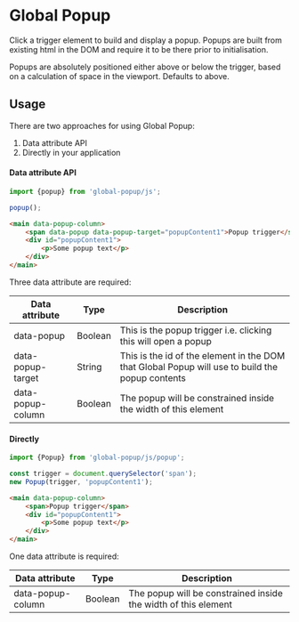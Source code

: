 # Global Popup

Click a trigger element to build and display a popup. Popups are built from existing html in the DOM and require it to be there prior to initialisation.

Popups are absolutely positioned either above or below the trigger, based on a calculation of space in the viewport. Defaults to above.

## Usage
There are two approaches for using Global Popup:
1. Data attribute API
2. Directly in your application

#### Data attribute API

```javascript
import {popup} from 'global-popup/js';

popup();
```

```html
<main data-popup-column>
    <span data-popup data-popup-target="popupContent1">Popup trigger</span>
    <div id="popupContent1">
        <p>Some popup text</p>
    </div>			
</main>
```

Three data attribute are required:

| Data attribute     | Type    | Description |
|--------------------|---------|-----------------------------------------------------------------------------------------------------------------------|
| data-popup         | Boolean | This is the popup trigger i.e. clicking this will open a popup |
| data-popup-target  | String  | This is the id of the element in the DOM that Global Popup will use to build the popup contents |
| data-popup-column  | Boolean | The popup will be constrained inside the width of this element |

#### Directly

```javascript
import {Popup} from 'global-popup/js/popup';

const trigger = document.querySelector('span');
new Popup(trigger, 'popupContent1');
```

```html
<main data-popup-column>
    <span>Popup trigger</span>
    <div id="popupContent1">
        <p>Some popup text</p>
    </div>			
</main>
```

One data attribute is required:

| Data attribute     | Type    | Description |
|--------------------|---------|-----------------------------------------------------------------------------------------------------------------------|
| data-popup-column  | Boolean | The popup will be constrained inside the width of this element |


